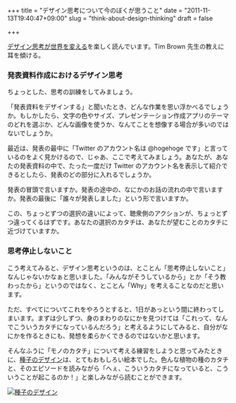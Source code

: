 +++
title = "デザイン思考について今のぼくが思うこと"
date = "2011-11-13T19:40:47+09:00"
slug = "think-about-design-thinking"
draft = false

+++

<p><a href="http://www.amazon.co.jp/dp/4153200123" title="Amazon.co.jp： デザイン思考が世界を変える―イノベーションを導く新しい考え方 (ハヤカワ新書juice): ティム ブラウン, Tim Brown, 千葉 敏生: 本">デザイン思考が世界を変える</a>を楽しく読んでいます。Tim Brown 先生の教えに耳を傾ける。</p>
<h3>発表資料作成におけるデザイン思考</h3>
<p>ちょっとした、思考の訓練をしてみましょう。</p>
<p>「発表資料をデザインする」と聞いたとき、どんな作業を思い浮かべるでしょうか。もしかしたら、文字の色やサイズ、プレゼンテーション作成アプリのテーマのどれを選ぶか、どんな画像を使うか、なんてことを想像する場合が多いのではないでしょうか。</p>
<p>最近は、発表の最中に「Twitter のアカウント名は @hogehoge です」と言っているのをよく見かけるので、じゃあ、ここで考えてみましょう。あなたが、あなたの発表資料の中で、たった一度だけ Twitter のアカウント名を表示して紹介できるとしたら、発表のどの部分に入れるでしょうか。</p>
<p>発表の冒頭で言いますか。発表の途中の、なにかのお話の流れの中で言いますか。発表の最後に「誰々が発表しました」という形で言いますか。</p>
<p>この、ちょっとずつの選択の違いによって、聴衆側のアクションが、ちょっとずつ違ってくるはずです。あなたの選択のカタチは、あなたが望むことのカタチに近づけていますか。</p>
<h3>思考停止しないこと</h3>
<p>こう考えてみると、デザイン思考というのは、とことん「思考停止しないこと」なんじゃないかなぁと思いました。「みんながそうしているから」とか「そう教わったから」というのではなく、とことん「Why」を考えることなのだと思います。</p>
<p>ただ、すべてについてこれをやろうとすると、1日があっという間に終わってしまいます。まずは少しずつ、身のまわりのなにかを見つけては「これって、なんでこういうカタチになっているんだろう」と考えるようにしてみると、自分がなにかを作るときにも、発想を柔らかくできるのではないかと思います。</p>
<p>そんなふうに「モノのカタチ」について考える練習をしようと思ってみたときに、<a href="http://www.amazon.co.jp/dp/4872758579" title="Amazon.co.jp： 種子のデザイン　　旅するかたち (INAX BOOKLET): 岡本 素治, 小林 正明, 脇山 桃子, 住友和子編集室, 村松 寿満子, INAXギャラリー企画委員会, 上路 ナオ子, 佐治 康生: 本">種子のデザイン</a>は、とてもおもしろい絵本でした。色んな植物の種のカタチと、そのエピソードを読みながら「へぇ、こういうカタチになっていると、こういうことが起こるのか！」と楽しみながら読むことができます。</p>
<p><a href="http://www.flickr.com/photos/june29/6339373561/" title="種子のデザイン by june29, on Flickr"><img src="http://farm7.static.flickr.com/6223/6339373561_b4e50efd2f_z.jpg" alt="種子のデザイン"></a></p>
